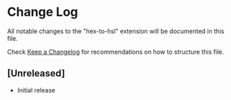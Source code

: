 # Change Log

All notable changes to the "hex-to-hsl" extension will be documented in this file.

Check [Keep a Changelog](http://keepachangelog.com/) for recommendations on how to structure this file.

## [Unreleased]

- Initial release